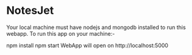 # NotesJet
Your local machine must have nodejs and mongodb installed to run this webapp. 
To run this app on your machine:-

npm install
npm start
WebApp will open on http://localhost:5000
